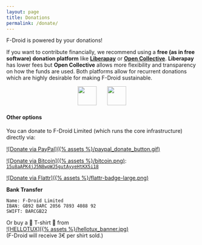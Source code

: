 ```yaml
---
layout: page
title: Donations
permalink: /donate/
---
```

F-Droid is powered by your donations!

If you want to contribute financially, we recommend using a **free (as in free software) donation platform** like **[Liberapay](https://liberapay.com/F-Droid-Data/)** or **[Open Collective](https://opencollective.com/f-droid/)**. **Liberapay** has lower fees but **Open Collective** allows more flexibility and transparency on how the funds are used.
Both platforms allow for recurrent donations which are highly desirable for making F-Droid sustainable.

<p align="center">
<a href="https://opencollective.com/f-droid"><img src="{% assets %}/opencollective_button.png" height="50" style="box-shadow: unset;" ></a>
&nbsp; &nbsp; &nbsp;
<a href="https://liberapay.com/F-Droid-Data/"><img src="{% assets %}/liberapay_donate_button.svg" height="50" style="box-shadow: unset;" ></a>
</p>

#### Other options

You can donate to F-Droid Limited (which runs the core infrastructure) directly via:

[![Donate via PayPal]({% assets %}/paypal_donate_button.gif)](https://www.paypal.com/cgi-bin/webscr?cmd=_s-xclick&hosted_button_id=E2FCXCT6837GL)

[![Donate via Bitcoin]({% assets %}/bitcoin.png)](https://blockchain.info/address/15u8aAPK4jJ5N8wpWJ5gutAyyeHtKX5i18): [`15u8aAPK4jJ5N8wpWJ5gutAyyeHtKX5i18`](bitcoin:15u8aAPK4jJ5N8wpWJ5gutAyyeHtKX5i18)

[![Donate via Flattr]({% assets %}/flattr-badge-large.png)](https://flattr.com/thing/343053/F-Droid-Repository)

__Bank Transfer__

```nohighlight
Name: F-Droid Limited
IBAN: GB92 BARC 2056 7893 4088 92
SWIFT: BARCGB22
```

Or buy a 👕 T-shirt 👕 from <br>
[![HELLOTUX]({% assets %}/hellotux_banner.jpg)](https://www.hellotux.com/f-droid)<br>
(F-Droid will receive 3€ per shirt sold.)
